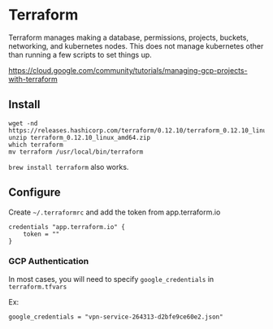 # Terraform

Terraform manages making a database, permissions, projects, buckets, networking, and kubernetes nodes. This does not manage kubernetes other than running a few scripts to set things up.

<https://cloud.google.com/community/tutorials/managing-gcp-projects-with-terraform>

## Install

```
wget -nd https://releases.hashicorp.com/terraform/0.12.10/terraform_0.12.10_linux_amd64.zip
unzip terraform_0.12.10_linux_amd64.zip
which terraform
mv terraform /usr/local/bin/terraform
```

`brew install terraform` also works.

## Configure

Create `~/.terraformrc` and add the token from app.terraform.io

```
credentials "app.terraform.io" {
    token = ""
}
```

### GCP Authentication

In most cases, you will need to specify `google_credentials` in `terraform.tfvars`

Ex:

```
google_credentials = "vpn-service-264313-d2bfe9ce60e2.json"
```
